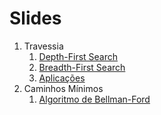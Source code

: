 Slides
======

1. Travessia
    1. [Depth-First Search](slides/STV-1/STV-1.pdf)
    1. [Breadth-First Search](slides/STV-2/STV-2.pdf)
    1. [Aplicações](slides/STV-3/STV-3.pdf)
1. Caminhos Mínimos
    1. [Algoritmo de Bellman-Ford](slides/SSP-1/SSP-1.pdf)
